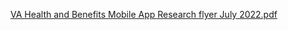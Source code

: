 [VA Health and Benefits Mobile App Research flyer July 2022.pdf](https://github.com/department-of-veterans-affairs/va.gov-team/files/10468564/VA.Health.and.Benefits.Mobile.App.Research.July.2022.1.pdf)
